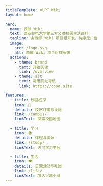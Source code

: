 ```yaml
---
titleTemplate: XUPT Wiki
layout: home

hero:
  name: 西邮 Wiki
  text: 西安邮电大学第三方公益校园生活百科
  tagline: 由西邮 Wiki 项目组开发，纯净无广告
  image:
    src: /logo.svg
    alt: 西邮 Wiki 项目组群头像
  actions:
    - theme: brand
      text: 开始阅读
      link: /overview
    - theme: alt
      text: 常用网址导航
      link: https://cooo.site

features:
  - title: 校园初探
    icon: 🏫
    details: 校区环境与设施
    link: /campus/
    linkText: 探索校园地图

  - title: 学习
    icon: 📚
    details: 课程与资源
    link: /study/
    linkText: 访问学习平台

  - title: 生活
    icon: 🍽️
    details: 日常活动与社团
    link: /life/
    linkText: 加入兴趣小组
---
```

